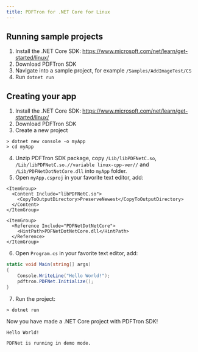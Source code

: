 ```yaml
---
title: PDFTron for .NET Core for Linux
---
```


## Running sample projects

1. Install the .NET Core SDK: https://www.microsoft.com/net/learn/get-started/linux/
2. Download PDFTron SDK
3. Navigate into a sample project, for example `/Samples/AddImageTest/CS`
4. Run `dotnet run`

## Creating your app

1. Install the .NET Core SDK: https://www.microsoft.com/net/learn/get-started/linux/
2. Download PDFTron SDK
3. Create a new project

```shell
> dotnet new console -o myApp
> cd myApp
```

4. Unzip PDFTron SDK package, copy `/Lib/libPDFNetC.so`, `/Lib/libPDFNetC.so.//variable linux-cpp-ver//` and `/Lib/PDFNetDotNetCore.dll` into `myApp` folder.
5. Open `myApp.csproj` in your favorite text editor, add:

```
<ItemGroup>
  <Content Include="libPDFNetC.so">
    <CopyToOutputDirectory>PreserveNewest</CopyToOutputDirectory>
  </Content>
</ItemGroup>

<ItemGroup>
  <Reference Include="PDFNetDotNetCore">
    <HintPath>PDFNetDotNetCore.dll</HintPath>
  </Reference>
</ItemGroup>
```

6. Open `Program.cs` in your favorite text editor, add:

```csharp
static void Main(string[] args)
{
    Console.WriteLine("Hello World!");
    pdftron.PDFNet.Initialize();
}
```

7. Run the project:

```shell
> dotnet run
```

Now you have made a .NET Core project with PDFTron SDK!

```
Hello World!

PDFNet is running in demo mode.
```
